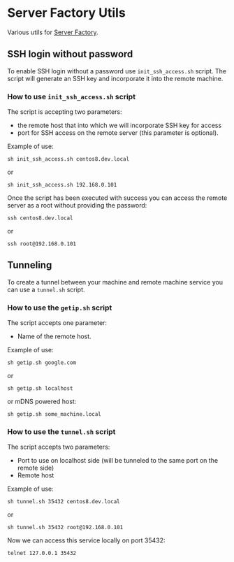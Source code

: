 # Server Factory Utils

Various utils for [Server Factory](https://github.com/milos85vasic/Server-Factory).

## SSH login without password

To enable SSH login without a password use `init_ssh_access.sh` script. 
The script will generate an SSH key and incorporate it into the remote machine.


### How to use `init_ssh_access.sh` script

The script is accepting two parameters: 

- the remote host that into which we will incorporate SSH key for access
- port for SSH access on the remote server (this parameter is optional).

Example of use:

```
sh init_ssh_access.sh centos8.dev.local
```

or

```
sh init_ssh_access.sh 192.168.0.101
```

Once the script has been executed with success you can access the remote server as a root without providing the password:

```
ssh centos8.dev.local
```

or

```
ssh root@192.168.0.101
```

## Tunneling

To create a tunnel between your machine and remote machine service you can use a `tunnel.sh` script.

### How to use the `getip.sh` script

The script accepts one parameter:
- Name of the remote host.

Example of use:

```
sh getip.sh google.com
```

or

```
sh getip.sh localhost
```

or mDNS powered host:

```
sh getip.sh some_machine.local
```

### How to use the `tunnel.sh` script

The script accepts two parameters:

- Port to use on localhost side (will be tunneled to the same port on the remote side)
- Remote host

Example of use:

```
sh tunnel.sh 35432 centos8.dev.local
```

or

```
sh tunnel.sh 35432 root@192.168.0.101
```

Now we can access this service locally on port 35432:

```
telnet 127.0.0.1 35432
```


